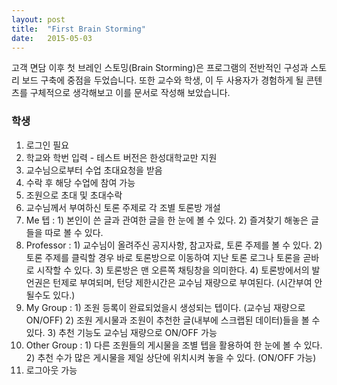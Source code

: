 ```yaml
---
layout: post
title:  "First Brain Storming"
date:   2015-05-03
---
```


<p class="intro"><span class="dropcap">고</span>객 면담 이후 첫 브레인 스토밍(Brain Storming)은 프로그램의 전반적인 구성과 
스토리 보드 구축에 중점을 두었습니다. 또한 교수와 학생, 이 두 사용자가 경험하게 될 콘텐츠를 구체적으로 생각해보고 이를 문서로 
작성해 보았습니다.</p>
<p>

### 학생
1. 로그인 필요
2. 학교와 학번 입력 - 테스트 버전은 한성대학교만 지원
3. 교수님으로부터 수업 초대요청을 받음
4. 수락 후 해당 수업에 참여 가능
5. 조원으로 초대 및 초대수락
6. 교수님께서 부여하신 토론 주제로 각 조별 토론방 개설
7. Me 텝 : 1) 본인이 쓴 글과 관여한 글을 한 눈에 볼 수 있다.
           2) 즐겨찾기 해놓은 글들을 따로 볼 수 있다.
8. Professor : 1) 교수님이 올려주신 공지사항, 참고자료, 토론 주제를 볼 수 있다.
              2) 토론 주제를 클릭할 경우 바로 토론방으로 이동하여 지난 토론 로그나 토론을 곧바로 시작할 수 있다.
              3) 토론방은 맨 오른쪽 채팅창을 의미한다.
              4) 토론방에서의 발언권은 턴제로 부여되며, 턴당 제한시간은 교수님 재량으로 부여된다. (시간부여 안 될수도 있다.)
9. My Group : 1) 조원 등록이 완료되었을시 생성되는 텝이다. (교수님 재량으로 ON/OFF)
              2) 조원 게시물과 조원이 추천한 글(내부에 스크랩된 데이터)들을 볼 수 있다.
              3) 추천 기능도 교수님 재량으로 ON/OFF 가능
10. Other Group : 1) 다른 조원들의 게시물을 조별 텝을 활용하여 한 눈에 볼 수 있다.
                  2) 추천 수가 많은 게시물을 제일 상단에 위치시켜 놓을 수 있다. (ON/OFF 가능)
11. 로그아웃 가능
